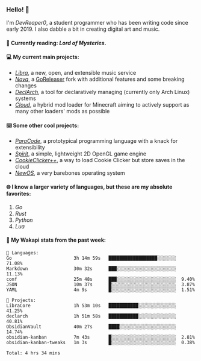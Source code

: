 ### Hello! 👋

I'm _DevReaper0_, a student programmer who has been writing code since early 2019. I also dabble a bit in creating digital art and music.

#### 📖 Currently reading: *Lord of Mysteries*.

#### 💻 My current main projects:

-   _[Libra](https://github.com/LibraMusic)_, a new, open, and extensible music service
-   _[Nova](https://github.com/LibraMusic/Nova)_, a [GoReleaser](https://github.com/goreleaser/goreleaser) fork with additional features and some breaking changes
-   _[DeclArch](https://github.com/DevReaper0/declarch)_, a tool for declaratively managing (currently only Arch Linux) systems
-   _[Cloud](https://github.com/CloudLoaderMC/CloudLoader)_, a hybrid mod loader for Minecraft aiming to actively support as many other loaders' mods as possible

#### ⌨️ Some other cool projects:

-   _[ParaCode](https://github.com/ParaCodeLang/ParaCode)_, a prototypical programming language with a knack for extensibility
-   _[Spirit](https://gitlab.com/DevReaper0/SpiritEngine)_, a simple, lightweight 2D OpenGL game engine
-   _[CookieClicker++](https://github.com/DevReaper0/CookieClickerPlusPlus)_, a way to load Cookie Clicker but store saves in the cloud
-   _[NewOS](https://github.com/DevReaper0/NewOS)_, a very barebones operating system

#### 🌐 I know a larger variety of languages, but these are my absolute favorites:

1. _Go_
2. _Rust_
3. _Python_
4. _Lua_

#### 📡 My Wakapi stats from the past week:

```text
💾 Languages:
Go                       3h 14m 59s   ██████████████████░░░░░░░  71.08%
Markdown                 30m 32s      ███░░░░░░░░░░░░░░░░░░░░░░  11.13%
conf                     25m 48s      ███░░░░░░░░░░░░░░░░░░░░░░  9.40%
JSON                     10m 37s      █░░░░░░░░░░░░░░░░░░░░░░░░  3.87%
YAML                     4m 9s        █░░░░░░░░░░░░░░░░░░░░░░░░  1.51%

💼 Projects:
LibraCore                1h 53m 10s   ███████████░░░░░░░░░░░░░░  41.25%
declarch                 1h 51m 58s   ███████████░░░░░░░░░░░░░░  40.81%
ObsidianVault            40m 27s      ████░░░░░░░░░░░░░░░░░░░░░  14.74%
obsidian-kanban          7m 43s       █░░░░░░░░░░░░░░░░░░░░░░░░  2.81%
obsidian-kanban-tweaks   1m 3s        █░░░░░░░░░░░░░░░░░░░░░░░░  0.38%

Total: 4 hrs 34 mins
```
